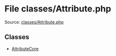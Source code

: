 File classes/Attribute.php
=========

Source: [classes/Attribute.php](https://github.com/PrestaShop/PrestaShop/blob/1.5.0.15/classes/Attribute.php)


Classes
-------

* [AttributeCore](class.AttributeCore.md)

